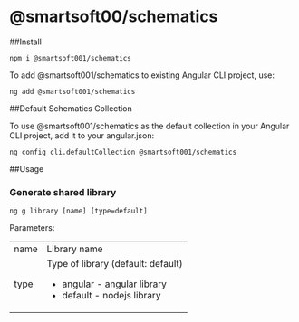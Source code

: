 # @smartsoft00/schematics

##Install

`npm i @smartsoft001/schematics`

To add @smartsoft001/schematics to existing Angular CLI project, use:

`ng add @smartsoft001/schematics`

##Default Schematics Collection

To use @smartsoft001/schematics as the default collection in your Angular CLI project, add it to your angular.json:

`ng config cli.defaultCollection @smartsoft001/schematics`

##Usage

### Generate shared library

`ng g library [name] [type=default]`

Parameters:
<table>
    <tr>
        <td>name</td>
        <td>Library name</td>
    </tr>
    <tr>
        <td>type</td>
        <td>
            Type of library (default: default)
            <ul>
                <li>angular - angular library</li>
                <li>default - nodejs library</li>
            </ul>        
        </td>
    </tr>
</table>
